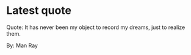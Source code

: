 # Latest quote 

Quote: It has never been my object to record my dreams, just to realize them. 

By: Man Ray